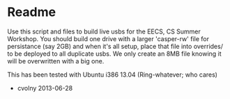 Readme
=====================

Use this script and files to build live usbs for the 
EECS, CS Summer Workshop. You should build one drive with
a larger 'casper-rw' file for persistance (say 2GB) and 
when it's all setup, place that file into overrides/ to 
be deployed to all duplicate usbs. We only create an 8MB 
file knowing it will be overwritten with a big one.

This has been tested with Ubuntu i386 13.04 (Ring-whatever; who cares)

- cvolny 2013-06-28
